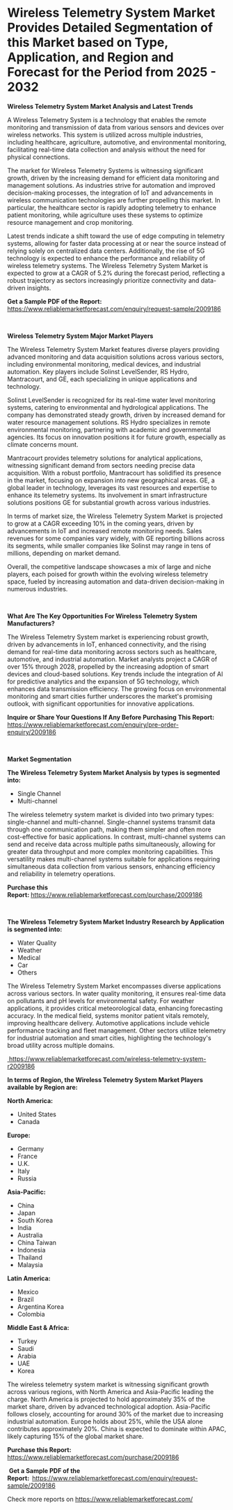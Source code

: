 <p><h1>Wireless Telemetry System Market Provides Detailed Segmentation of this Market based on Type, Application, and Region and Forecast for the Period from 2025 - 2032</h1></p><p><strong>Wireless Telemetry System Market Analysis and Latest Trends</strong></p>
<p><p>A Wireless Telemetry System is a technology that enables the remote monitoring and transmission of data from various sensors and devices over wireless networks. This system is utilized across multiple industries, including healthcare, agriculture, automotive, and environmental monitoring, facilitating real-time data collection and analysis without the need for physical connections. </p><p>The market for Wireless Telemetry Systems is witnessing significant growth, driven by the increasing demand for efficient data monitoring and management solutions. As industries strive for automation and improved decision-making processes, the integration of IoT and advancements in wireless communication technologies are further propelling this market. In particular, the healthcare sector is rapidly adopting telemetry to enhance patient monitoring, while agriculture uses these systems to optimize resource management and crop monitoring.</p><p>Latest trends indicate a shift toward the use of edge computing in telemetry systems, allowing for faster data processing at or near the source instead of relying solely on centralized data centers. Additionally, the rise of 5G technology is expected to enhance the performance and reliability of wireless telemetry systems. The Wireless Telemetry System Market is expected to grow at a CAGR of 5.2% during the forecast period, reflecting a robust trajectory as sectors increasingly prioritize connectivity and data-driven insights.</p></p>
<p><strong>Get a Sample PDF of the Report:&nbsp;</strong> <a href="https://www.reliablemarketforecast.com/enquiry/request-sample/2009186?utm_campaign=3069&utm_medium=2&utm_source=Github&utm_content=ia&utm_term=10042025&utm_id=wireless-telemetry-system">https://www.reliablemarketforecast.com/enquiry/request-sample/2009186</a></p>
<p>&nbsp;</p>
<p><strong>Wireless Telemetry System Major Market Players</strong></p>
<p><p>The Wireless Telemetry System Market features diverse players providing advanced monitoring and data acquisition solutions across various sectors, including environmental monitoring, medical devices, and industrial automation. Key players include Solinst LevelSender, RS Hydro, Mantracourt, and GE, each specializing in unique applications and technology.</p><p>Solinst LevelSender is recognized for its real-time water level monitoring systems, catering to environmental and hydrological applications. The company has demonstrated steady growth, driven by increased demand for water resource management solutions. RS Hydro specializes in remote environmental monitoring, partnering with academic and governmental agencies. Its focus on innovation positions it for future growth, especially as climate concerns mount.</p><p>Mantracourt provides telemetry solutions for analytical applications, witnessing significant demand from sectors needing precise data acquisition. With a robust portfolio, Mantracourt has solidified its presence in the market, focusing on expansion into new geographical areas. GE, a global leader in technology, leverages its vast resources and expertise to enhance its telemetry systems. Its involvement in smart infrastructure solutions positions GE for substantial growth across various industries.</p><p>In terms of market size, the Wireless Telemetry System Market is projected to grow at a CAGR exceeding 10% in the coming years, driven by advancements in IoT and increased remote monitoring needs. Sales revenues for some companies vary widely, with GE reporting billions across its segments, while smaller companies like Solinst may range in tens of millions, depending on market demand.</p><p>Overall, the competitive landscape showcases a mix of large and niche players, each poised for growth within the evolving wireless telemetry space, fueled by increasing automation and data-driven decision-making in numerous industries.</p></p>
<p>&nbsp;</p>
<p><strong>What Are The Key Opportunities For Wireless Telemetry System Manufacturers?</strong></p>
<p><p>The Wireless Telemetry System market is experiencing robust growth, driven by advancements in IoT, enhanced connectivity, and the rising demand for real-time data monitoring across sectors such as healthcare, automotive, and industrial automation. Market analysts project a CAGR of over 15% through 2028, propelled by the increasing adoption of smart devices and cloud-based solutions. Key trends include the integration of AI for predictive analytics and the expansion of 5G technology, which enhances data transmission efficiency. The growing focus on environmental monitoring and smart cities further underscores the market's promising outlook, with significant opportunities for innovative applications.</p></p>
<p><strong>Inquire or Share Your Questions If Any Before Purchasing This Report:</strong> <a href="https://www.reliablemarketforecast.com/enquiry/pre-order-enquiry/2009186?utm_campaign=3069&utm_medium=2&utm_source=Github&utm_content=ia&utm_term=10042025&utm_id=wireless-telemetry-system">https://www.reliablemarketforecast.com/enquiry/pre-order-enquiry/2009186</a></p>
<p>&nbsp;</p>
<p><strong>Market Segmentation</strong></p>
<p><strong>The Wireless Telemetry System Market Analysis by types is segmented into:</strong></p>
<p><ul><li>Single Channel</li><li>Multi-channel</li></ul></p>
<p><p>The wireless telemetry system market is divided into two primary types: single-channel and multi-channel. Single-channel systems transmit data through one communication path, making them simpler and often more cost-effective for basic applications. In contrast, multi-channel systems can send and receive data across multiple paths simultaneously, allowing for greater data throughput and more complex monitoring capabilities. This versatility makes multi-channel systems suitable for applications requiring simultaneous data collection from various sensors, enhancing efficiency and reliability in telemetry operations.</p></p>
<p><strong>Purchase this Report:&nbsp;</strong><a href="https://www.reliablemarketforecast.com/purchase/2009186?utm_campaign=3069&utm_medium=2&utm_source=Github&utm_content=ia&utm_term=10042025&utm_id=wireless-telemetry-system">https://www.reliablemarketforecast.com/purchase/2009186</a></p>
<p>&nbsp;</p>
<p><strong>The Wireless Telemetry System Market Industry Research by Application is segmented into:</strong></p>
<p><ul><li>Water Quality</li><li>Weather</li><li>Medical</li><li>Car</li><li>Others</li></ul></p>
<p><p>The Wireless Telemetry System Market encompasses diverse applications across various sectors. In water quality monitoring, it ensures real-time data on pollutants and pH levels for environmental safety. For weather applications, it provides critical meteorological data, enhancing forecasting accuracy. In the medical field, systems monitor patient vitals remotely, improving healthcare delivery. Automotive applications include vehicle performance tracking and fleet management. Other sectors utilize telemetry for industrial automation and smart cities, highlighting the technology's broad utility across multiple domains.</p></p>
<p><a href="https://www.reliablemarketforecast.com/wireless-telemetry-system-r2009186?utm_campaign=3069&utm_medium=2&utm_source=Github&utm_content=ia&utm_term=10042025&utm_id=wireless-telemetry-system">&nbsp;https://www.reliablemarketforecast.com/wireless-telemetry-system-r2009186</a></p>
<p><strong>In terms of Region, the Wireless Telemetry System Market Players available by Region are:</strong></p>
<p>
    <p> <strong> North America: </strong>
        <ul>
            <li>United States</li>
            <li>Canada</li>
        </ul>
        </p> 
    <p> <strong> Europe: </strong>
        <ul>
            <li>Germany</li>
            <li>France</li>
            <li>U.K.</li>
            <li>Italy</li>
            <li>Russia</li>
        </ul>
        </p> 
    <p> <strong> Asia-Pacific: </strong>
        <ul>
            <li>China</li>
            <li>Japan</li>
            <li>South Korea</li>
            <li>India</li>
            <li>Australia</li>
            <li>China Taiwan</li>
            <li>Indonesia</li>
            <li>Thailand</li>
            <li>Malaysia</li>
        </ul>
        </p> 
    <p> <strong> Latin America: </strong>
        <ul>
            <li>Mexico</li>
            <li>Brazil</li>
            <li>Argentina Korea</li>
            <li>Colombia</li>
        </ul>
        </p> 
    <p> <strong> Middle East & Africa: </strong>
        <ul>
            <li>Turkey</li>
            <li>Saudi</li>
            <li>Arabia</li>
            <li>UAE</li>
            <li>Korea</li>
        </ul>
    </p>
    </p>
<p><p>The wireless telemetry system market is witnessing significant growth across various regions, with North America and Asia-Pacific leading the charge. North America is projected to hold approximately 35% of the market share, driven by advanced technological adoption. Asia-Pacific follows closely, accounting for around 30% of the market due to increasing industrial automation. Europe holds about 25%, while the USA alone contributes approximately 20%. China is expected to dominate within APAC, likely capturing 15% of the global market share.</p></p>
<p><strong>Purchase this Report: </strong><a href="https://www.reliablemarketforecast.com/purchase/2009186?utm_campaign=3069&utm_medium=2&utm_source=Github&utm_content=ia&utm_term=10042025&utm_id=wireless-telemetry-system">https://www.reliablemarketforecast.com/purchase/2009186</a></p>
<p>&nbsp;<strong>Get a Sample PDF of the Report:&nbsp;&nbsp;</strong><a href="https://www.reliablemarketforecast.com/enquiry/request-sample/2009186?utm_campaign=3069&utm_medium=2&utm_source=Github&utm_content=ia&utm_term=10042025&utm_id=wireless-telemetry-system">https://www.reliablemarketforecast.com/enquiry/request-sample/2009186</a></p>
<p><strong></strong></p>
<p>Check more reports on <a href="https://www.reliablemarketforecast.com/?utm_campaign=3069&utm_medium=2&utm_source=Github&utm_content=ia&utm_term=10042025&utm_id=wireless-telemetry-system">https://www.reliablemarketforecast.com/</a></p>